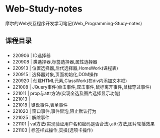 # Web-Study-notes
摩尔的Web交互程序开发学习笔记(Web_Programming-Study-notes)

## 课程目录
###
* 220906 | ID选择器
* 220908 | 类选择器,标签选择器,属性选择器
* 220913 | 位置选择器,后代选择器,HomeWork(课程表)
* 220915 | 选择器对象,页面初始化,DOM操作
* 220920 | 创建HTML元素,ClassWork(在div内添加文本框)
* 221008 | JQuery事件(单击事件,双击事件,鼠标离开事件,鼠标穿过事件)
* 221011 | prop与attr方法(实现全选及图片选择显示功能)
* 221013 | 
* 221018 | 键盘事件,表单事件
* 221020 | 窗口事件,事件冒泡,阻止默认行为
* 221025 | 解除事件
* 221101 | val方法(实现验证用户名和密码是否合法),attr方法,图片轮播效果
* 221103 | 标签样式操作,实操(选项卡操作)